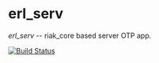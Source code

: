 erl_serv
=======
   _erl_serv_ -- riak_core based server OTP app.

[![Build Status](https://travis-ci.org/henglinli/erl_serv.svg?branch=riak_core)](https://travis-ci.org/henglinli/erl_serv)
